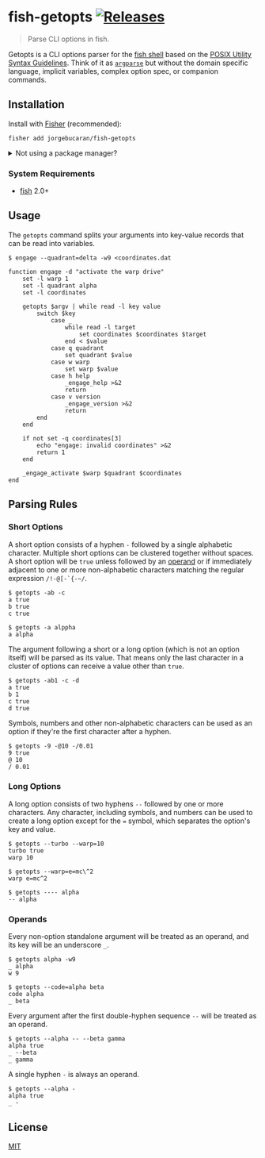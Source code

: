 # fish-getopts [![Releases](https://img.shields.io/github/release/jorgebucaran/fish-getopts.svg?label=&color=0080FF)](https://github.com/jorgebucaran/fish-getopts/releases/latest)

> Parse CLI options in fish.

Getopts is a CLI options parser for the <a href="https://fishshell.com" title="friendly interactive shell">fish shell</a> based on the [POSIX Utility Syntax Guidelines](http://pubs.opengroup.org/onlinepubs/9699919799/basedefs/V1_chap12.html#tag_12_02). Think of it as [`argparse`](https://fishshell.com/docs/current/commands.html#argparse) but without the domain specific language, implicit variables, complex option spec, or companion commands.

## Installation

Install with [Fisher](https://github.com/jorgebucaran/fisher) (recommended):

```
fisher add jorgebucaran/fish-getopts
```

<details>
<summary>Not using a package manager?</summary>

---

Copy [`getopts.fish`](getopts.fish) to any directory on your function path.

```fish
set -q XDG_CONFIG_HOME; or set XDG_CONFIG_HOME ~/.config
curl https://git.io/getopts.fish --create-dirs -sLo $XDG_CONFIG_HOME/fish/functions/getopts.fish
```

To uninstall it, remove `getopts.fish`.

</details>

### System Requirements

- [fish](https://github.com/fishshell) 2.0+

## Usage

The `getopts` command splits your arguments into key-value records that can be read into variables.

```fish
$ engage --quadrant=delta -w9 <coordinates.dat
```

```fish
function engage -d "activate the warp drive"
    set -l warp 1
    set -l quadrant alpha
    set -l coordinates

    getopts $argv | while read -l key value
        switch $key
            case _
                while read -l target
                    set coordinates $coordinates $target
                end < $value
            case q quadrant
                set quadrant $value
            case w warp
                set warp $value
            case h help
                _engage_help >&2
                return
            case v version
                _engage_version >&2
                return
        end
    end

    if not set -q coordinates[3]
        echo "engage: invalid coordinates" >&2
        return 1
    end

    _engage_activate $warp $quadrant $coordinates
end
```

## Parsing Rules

### Short Options

A short option consists of a hyphen `-` followed by a single alphabetic character. Multiple short options can be clustered together without spaces. A short option will be `true` unless followed by an [operand](#operand) or if immediately adjacent to one or more non-alphabetic characters matching the regular expression <code>/!-@[-`{-~/</code>.

```console
$ getopts -ab -c
a true
b true
c true
```

```console
$ getopts -a alppha
a alpha
```

The argument following a short or a long option (which is not an option itself) will be parsed as its value. That means only the last character in a cluster of options can receive a value other than `true`.

```console
$ getopts -ab1 -c -d
a true
b 1
c true
d true
```

Symbols, numbers and other non-alphabetic characters can be used as an option if they're the first character after a hyphen.

```console
$ getopts -9 -@10 -/0.01
9 true
@ 10
/ 0.01
```

### Long Options

A long option consists of two hyphens `--` followed by one or more characters. Any character, including symbols, and numbers can be used to create a long option except for the `=` symbol, which separates the option's key and value.

```console
$ getopts --turbo --warp=10
turbo true
warp 10
```

```console
$ getopts --warp=e=mc\^2
warp e=mc^2
```

```console
$ getopts ---- alpha
-- alpha
```

### Operands

Every non-option standalone argument will be treated as an operand, and its key will be an underscore `_`.

```console
$ getopts alpha -w9
_ alpha
w 9
```

```console
$ getopts --code=alpha beta
code alpha
_ beta
```

Every argument after the first double-hyphen sequence `--` will be treated as an operand.

```console
$ getopts --alpha -- --beta gamma
alpha true
_ --beta
_ gamma
```

A single hyphen `-` is always an operand.

```console
$ getopts --alpha -
alpha true
_ -
```

## License

[MIT](LICENSE.md)
